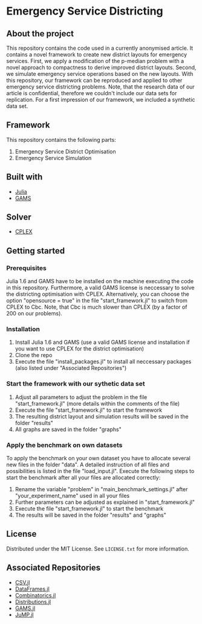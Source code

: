 # Emergency Service Districting
## About the project
This repository contains the code used in a currently anonymised article. It contains a novel framework to create new district layouts for emergency services. First, we apply a modification of the p-median problem with a novel approach to compactness to derive improved district layouts. Second, we simulate emergency service operations based on the new layouts. With this repository, our framework can be reproduced and applied to other emergency service districting problems. Note, that the research data of our article is confidential, therefore we couldn't include our data sets for replication. For a first impression of our framework, we included a synthetic data set.

## Framework
This repository contains the following parts:
1. Emergency Service District Optimisation
2. Emergency Service Simulation

## Built with
* [Julia](https://github.com/JuliaLang)
* [GAMS](https://www.gams.com)

## Solver
* [CPLEX](https://www.ibm.com/analytics/cplex-optimizer)

## Getting started
### Prerequisites
Julia 1.6 and GAMS have to be installed on the machine executing the code in this repository. Furthermore, a valid GAMS license is neccessary to solve the districting optimisation with CPLEX. Alternatively, you can choose the option "opensource = true" in the file "start_framework.jl" to switch from CPLEX to Cbc. Note, that Cbc is much slower than CPLEX (by a factor of 200 on our problems).

### Installation
1. Install Julia 1.6 and GAMS (use a valid GAMS license and installation if you want to use CPLEX for the district optimisation)
1. Clone the repo
2. Execute the file "install_packages.jl" to install all neccessary packages (also listed under "Associated Repositories")

### Start the framework with our sythetic data set
1. Adjust all parameters to adjust the problem in the file "start_framework.jl" (more details within the comments of the file)
2. Execute the file "start_framework.jl" to start the framework
3. The resulting district layout and simulation results will be saved in the folder "results"
4. All graphs are saved in the folder "graphs"

### Apply the benchmark on own datasets
To apply the benchmark on your own dataset you have to allocate several new files in the folder "data". A detailed instruction of all files and possibilities is listed in the file "load_input.jl". Execute the following steps to start the benchmark after all your files are allocated correctly:
1. Rename the variable "problem" in "main_benchmark_settings.jl" after "your_experiment_name" used in all your files
2. Further parameters can be adjusted as explained in "start_framework.jl"
3. Execute the file "start_framework.jl" to start the benchmark
4. The results will be saved in the folder "results" and "graphs"

## License
Distributed under the MIT License. See `LICENSE.txt` for more information.

## Associated Repositories
* [CSV.jl](https://github.com/JuliaData/CSV.jl)
* [DataFrames.jl](https://github.com/JuliaData/DataFrames.jl)
* [Combinatorics.jl](https://github.com/JuliaMath/Combinatorics.jl)
* [Distributions.jl](https://github.com/JuliaStats/Distributions.jl)
* [GAMS.jl](https://github.com/JuliaMath/Combinatorics.jl)
* [JuMP.jl](https://github.com/jump-dev/JuMP.jl)